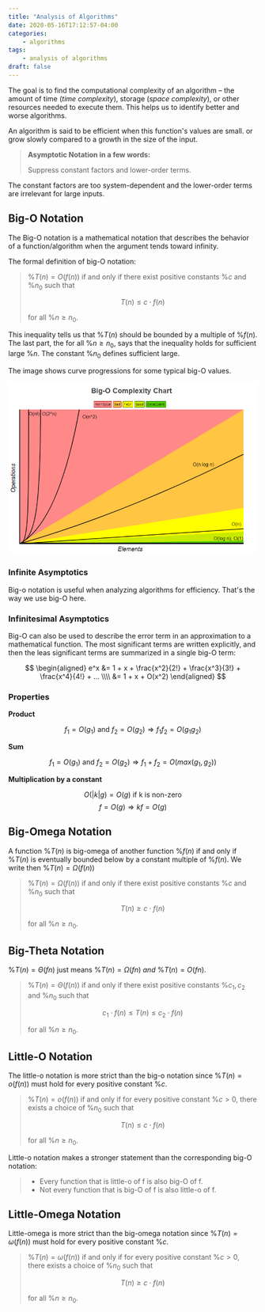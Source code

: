 ```yaml
---
title: "Analysis of Algorithms"
date: 2020-05-16T17:12:57-04:00
categories:
    - algorithms
tags:
    - analysis of algorithms
draft: false
---
```

 
The goal is to find the computational complexity of an algorithm – the amount of time (_time complexity_), storage (_space complexity_), or other resources needed to execute them.  This helps us to identify better and worse algorithms.

An algorithm is said to be efficient when this function's values are small. or grow slowly compared to  a growth in the size of the input.

> **Asymptotic Notation in a few words:**
>
> Suppress constant factors and lower-order terms.

The constant factors are too system-dependent and the lower-order terms are irrelevant for large inputs. 

## Big-O  Notation

The Big-O notation is a mathematical notation that describes the behavior of a function/algorithm when the argument tends toward infinity. 

The formal definition of big-O notation:

> %$T(n)=O(f(n))%$ if and only if there exist positive constants %$c%$ and %$n_0%$ such that
>
> $$ T(n) \leq c \cdot f(n) $$
>
> for all %$n \geq n_0%$.

This inequality tells us that %$T(n)%$ should be bounded by a multiple of %$f(n)%$. The last part, the for all %$n \geq n_0%$, says that the inequality holds for sufficient large %$n%$. The constant %$n_0%$ defines sufficient large. 

The image shows curve progressions for some typical big-O values.

![Typical curve progressions](complexity.png)

### Infinite Asymptotics

Big-o notation is useful when analyzing algorithms for efficiency. That's the way we use big-O here.

### Infinitesimal Asymptotics

Big-O can also be used to describe the error term in an approximation to a mathematical function. The most significant terms are written explicitly, and then the leas significant terms are summarized in a single big-O term:

$$ 
\begin{aligned}
e^x &= 1 + x + \frac{x^2}{2!} + \frac{x^3}{3!} + \frac{x^4}{4!} + ... \\\\
&= 1 + x + O(x^2)
\end{aligned}
$$

### Properties

**Product**

$$ f_1 = O(g_1) \text{ and } f_2 = O(g_2) \Rightarrow f_1 f_2 = O(g_1 g_2) $$

**Sum**

$$ f_1 = O(g_1) \text{ and } f_2 = O(g_2) \Rightarrow f_1 + f_2 = O(max(g_1,g_2)) $$

**Multiplication by a constant**

$$ O(|k|g) = O(g) \text{ if k is non-zero} $$
$$ f = O(g) \Rightarrow kf = O(g) $$

## Big-Omega Notation

A function %$T(n)%$ is big-omega of another function %$f(n)%$ if and only if %$T(n)%$ is eventually bounded below by a constant multiple of %$f(n)%$. We write then %$T(n)=\Omega(f(n))%$

> %$T(n)=\Omega(f(n))%$ if and only if there exist positive constants %$c%$ and %$n_0%$ such that
>
> $$ T(n) \geq c \cdot f(n) $$
>
> for all %$n \geq n_0%$.

## Big-Theta Notation

%$T(n) = \Theta(fn)%$ just means %$T(n) = \Omega(fn)%$ _and_ %$T(n) = O(fn)%$. 

> %$T(n)=\Theta(f(n))%$ if and only if there exist positive constants %$c_1,c_2%$ and %$n_0%$ such that
>
> $$ c_1 \cdot f(n) \leq T(n) \leq c_2 \cdot f(n) $$
>
> for all %$n \geq n_0%$.

## Little-O Notation

The little-o notation is more strict than the big-o notation since %$T(n)=o(f(n))%$ must hold for every positive constant %$c%$.

> %$T(n)=o(f(n))%$ if and only if for every positive constant %$c>0%$, there exists a choice of %$n_0%$ such that
>
> $$ T(n) \leq c \cdot f(n) $$
>
> for all %$n \geq n_0%$.

Little-o notation makes a stronger statement than the corresponding big-O notation: 

> * Every function that is little-o of f is also big-O of f. 
> * Not every function that is big-O of f is also little-o of f.

## Little-Omega Notation

Little-omega is more strict than the big-omega notation since %$T(n)=\omega(f(n))%$ must hold for every positive constant %$c%$.

> %$T(n)=\omega(f(n))%$ if and only if for every positive constant %$c>0%$, there exists a choice of %$n_0%$ such that
>
> $$ T(n) \geq c \cdot f(n) $$
>
> for all %$n \geq n_0%$.